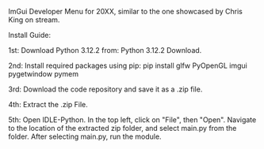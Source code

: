 ImGui Developer Menu for 20XX, similar to the one showcased by Chris King on stream.

Install Guide:

1st: Download Python 3.12.2 from: Python 3.12.2 Download.

2nd: Install required packages using pip: pip install glfw PyOpenGL imgui pygetwindow pymem

3rd: Download the code repository and save it as a .zip file.

4th: Extract the .zip File.

5th: Open IDLE-Python. In the top left, click on "File", then "Open". Navigate to the location of the extracted zip folder, and select main.py from the folder. After selecting main.py, run the module.
